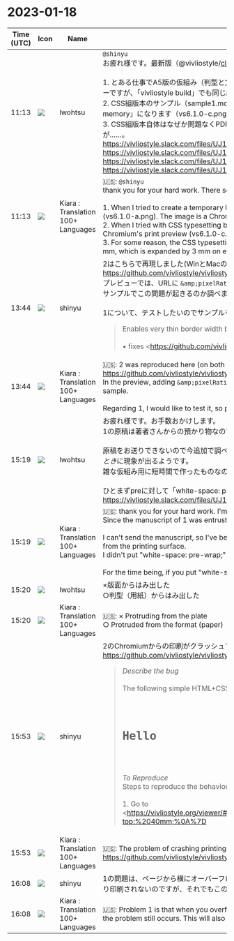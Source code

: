 # 2023-01-18

|Time (UTC)|Icon|Name|Message|
|---|---|---|---|
|11:13|![](https://secure.gravatar.com/avatar/6a1342affe7c337c61db338b633abef3.jpg?s=72&d=https%3A%2F%2Fa.slack-edge.com%2Fdf10d%2Fimg%2Favatars%2Fava_0024-72.png)|lwohtsu|`@shinyu`<br>お疲れ様です。最新版（@vivliostyle/cli@6.1.0）のPDF出力でトラブルが出るようです（Win11環境）。<br><br>1. とある仕事でA5版の仮組み（判型と文字サイズ指定程度のかなりシンプルなもの）を作ろうとしたところ、なぜかA4サイズの左上にA5版が配置されたような状態で出力されました（vs6.1.0-a.png）。画像はChromiumの印刷プレビューですが、「vivliostyle build」でも同じ結果になります。<br>2. CSS組版本のサンプル（sample1.mdやsample1.html、A5版）で試したところ、「vivliostyle build」だとエラー終了してPDFが作れませんでした（vs6.1.0-b.png）。また、Chromiumの印刷プレビューを使おうとすると「out of memory」になります（vs6.1.0-c.png）。<br>3. CSS組版本自体はなぜか問題なくPDFが書き出せました（vs6.1.0-d.png）。これはA5版ですが、背景画像の都合で四方3mmずつ広げた154×216mmという変則サイズです。CSSが一番複雑なので、むしろ失敗しそうな気もするのですが……。<br>https://vivliostyle.slack.com/files/UJ1U19SU9/F04KGQZ4NRJ/vs6.1.0-a.png<br>https://vivliostyle.slack.com/files/UJ1U19SU9/F04KE7TCE11/vs6.1.0-b.png<br>https://vivliostyle.slack.com/files/UJ1U19SU9/F04KT0K2F7T/vs6.1.0-c.png<br>https://vivliostyle.slack.com/files/UJ1U19SU9/F04KT1T56MP/vs6.1.0-d.png|
|11:13|![](https://avatars.slack-edge.com/2021-08-02/2324149410423_2aa7423c4133ecb9f168_72.png)|Kiara : Translation 100+ Languages|🇺🇸: `@shinyu`<br>thank you for your hard work. There seems to be a problem with PDF output of the latest version (@vivliostyle/cli@6.1.0) (Win11 environment).<br><br>1. When I tried to create a temporary layout of A5 size (a fairly simple one with a format and character size specified) for a certain job, for some reason it was output as if the A5 size was placed on the upper left of the A4 size. (vs6.1.0-a.png). The image is a Chromium print preview, but the "vivliostyle build" gives the same result.<br>2. When I tried with CSS typesetting book samples (sample1.md, sample1.html, A5 version), "vivliostyle build" ended with an error and could not create PDF (vs6.1.0-b.png). I also get "out of memory" when trying to use Chromium's print preview (vs6.1.0-c.png).<br>3. For some reason, the CSS typesetting book itself could be exported to PDF without any problems (vs6.1.0-d.png). This is an A5 version, but for the convenience of the background image, it is an irregular size of 154 x 216 mm, which is expanded by 3 mm on each side. CSS is the most complicated, so I feel like I'm going to fail, but...|
|13:44|![](https://avatars.slack-edge.com/2018-04-27/354445776386_e258f5ed5ba887b08668_72.jpg)|shinyu|2はこちらで再現しました(WinとMacのどちらでも)。極細ボーダーを可能にしたことで問題が起きてました。<br><https://github.com/vivliostyle/vivliostyle.js/pull/1079><br>プレビューでは、URLに `&amp;pixelRatio=4` （デフォルトは8としているのを4に下げる）を追加すると、ブラウザからの印刷ができるようになりました。（buildコマンドからはこのパラメータを指定することはできません）　どうしてこのサンプルでこの問題が起きるのか調べます。<br><br>1について、テストしたいのでサンプルをください。<br><blockquote>Enables very thin border width by emulating high pixel ratio.<br><br>• fixes <https://github.com/vivliostyle/vivliostyle.js/issues/419|#419><br>• also improves on <https://github.com/vivliostyle/vivliostyle.js/issues/1076|#1076><br><br>*About `pixelRatio` viewer option*<br><br>The output pixel ratio is configurable by setting `pixelRatio=<number>` in <https://github.com/vivliostyle/vivliostyle.js/blob/master/packages/viewer/src/models/viewer-options.ts|Vivliostyle Viewer options>, or in the <https://github.com/vivliostyle/vivliostyle.js/blob/master/packages/core/src/vivliostyle/core-viewer.ts#L73|CoreViewerOptions>. The default setting is `pixelRatio=8`, which means that the minimum border width is 1/8 px = 0.125px (about 0.09pt, or 0.033mm).<br><br>The pixelRatio value can be any number (max value is 16 -- updated in <https://github.com/vivliostyle/vivliostyle.js/pull/1085|#1085>) but recommended values are 1, 2, 4, *8* (default), or 16. Note:<br><br>• Values other than powers of 2 may cause layout problems.<br>• Large value may cause problem in browser.<br>• If 0 is specified, the pixel ratio emulation is turned off. Note that this is not same as `pixelRatio=1` when your display device pixel ratio is not 1, i.e., with HiDPI display such as "Retina" display whose device pixel ratio is 2.<br><br>*Limitation*<br><br>This high pixel ratio emulation on PDF output works only with Chromium (Chrome) browser (except Microsoft Edge -- updated in <https://github.com/vivliostyle/vivliostyle.js/pull/1085|#1085>), because it uses the `zoom` non-standard CSS property that Firefox does not support and negative page margins in the page rule that both Firefox and Safari do not support.</blockquote>|
|13:44|![](https://avatars.slack-edge.com/2021-08-02/2324149410423_2aa7423c4133ecb9f168_72.png)|Kiara : Translation 100+ Languages|🇺🇸: 2 was reproduced here (on both Win and Mac). There was a problem with enabling ultra-thin borders.<br><https://github.com/vivliostyle/vivliostyle.js/pull/1079><br>In the preview, adding `&amp;pixelRatio=4` to the URL (lowering the default of 8 to 4) enabled printing from the browser. (This parameter cannot be specified from the build command) Investigate why this problem occurs in this sample.<br><br>Regarding 1, I would like to test it, so please give me a sample.|
|15:19|![](https://secure.gravatar.com/avatar/6a1342affe7c337c61db338b633abef3.jpg?s=72&d=https%3A%2F%2Fa.slack-edge.com%2Fdf10d%2Fimg%2Favatars%2Fava_0024-72.png)|lwohtsu|お疲れ様です。お手数おかけします。<br>1の原稿は著者さんからの預かり物なので、CSSのみお送りします。<br><br>原稿をお送りできないので今追加で調べてみたのですが、原稿によって症状が出るものと出ないものがあり、違いを探したところ、どうも*コード（バッククォート3つで生成するpre、code）が要素端で折り返されず、版面からはみ出したとき*に現象が出るようです。<br>雑な仮組み用に短時間で作ったものなので、「white-space: pre-wrap;」などを入れていませんでした。<br><br>ひとまずpreに対して「white-space: pre-wrap;」を入れると、1の症状は解決できた（A5で出力される）のですが、それでよいのかどうかは難しいところです。<br>https://vivliostyle.slack.com/files/UJ1U19SU9/F04KFE0N03V/main.css|
|15:19|![](https://avatars.slack-edge.com/2021-08-02/2324149410423_2aa7423c4133ecb9f168_72.png)|Kiara : Translation 100+ Languages|🇺🇸: thank you for your hard work. I'm sorry for troubling you.<br>Since the manuscript of 1 was entrusted by the author, I will only send CSS.<br><br>I can't send the manuscript, so I've been looking into it now, but some manuscripts have symptoms and others don't. It seems that the phenomenon occurs* when it is not wrapped at the edge of the element and it protrudes from the printing surface.<br>I didn't put "white-space: pre-wrap;" because it was made in a short time for rough temporary assembly.<br><br>For the time being, if you put "white-space: pre-wrap;" for pre, the symptom 1 could be solved (output in A5), but it is difficult to say whether it is good.|
|15:20|![](https://secure.gravatar.com/avatar/6a1342affe7c337c61db338b633abef3.jpg?s=72&d=https%3A%2F%2Fa.slack-edge.com%2Fdf10d%2Fimg%2Favatars%2Fava_0024-72.png)|lwohtsu|×版面からはみ出した<br>○判型（用紙）からはみ出した|
|15:20|![](https://avatars.slack-edge.com/2021-08-02/2324149410423_2aa7423c4133ecb9f168_72.png)|Kiara : Translation 100+ Languages|🇺🇸: × Protruding from the plate<br>○ Protruded from the format (paper)|
|15:53|![](https://avatars.slack-edge.com/2018-04-27/354445776386_e258f5ed5ba887b08668_72.jpg)|shinyu|2のChromiumからの印刷がクラッシュする問題は、とても単純なHTML+CSSで発生するのが分かり、issueにしました:<br><https://github.com/vivliostyle/vivliostyle.js/issues/1095><br><blockquote>*Describe the bug*<br><br>The following simple HTML+CSS crashes printing from Vivliostyle Viewer (or CLI).<br><br><pre><style><br>  @page {<br>    size: a5;<br>  }<br>  h1 {<br>    margin-top: 40mm;<br>  }<br></style><br><h1>Hello</h1></pre><br><br>*To Reproduce*  <br>Steps to reproduce the behavior:<br><br>1. Go to <https://vivliostyle.org/viewer/#src=data:,%3Ch1%3EHello%3C/h1%3E&style=data:,/*%3Cviewer%3E*/%0A@page%20%7B%20size:%20a5;%20%7D%0A/*%3C/viewer%3E*/%0Ah1%20%7B%0A%20%20margin-top:%2040mm;%0A%7D|https://vivliostyle.org/viewer/#src=data:,%3Ch1%3EHello%3C/h1%3E&style=data:,/*%3Cviewer%3E*/%0A@page%20%7B%20size:%20a5;%20%7D%0A/*%3C/viewer%3E*/%0Ah1%20%7B%0A%20%20margin-top:%2040mm;%0A%7D><br>2. Click the Print button<br>3. waiting the print preview ...<br>4. See error<br><br>*Screenshots*  <br><https://user-images.githubusercontent.com/3324737/213217877-957da77f-04e1-4df3-a411-82f2904a0336.png|Screenshot 2023-01-19 at 0 27 49><br><br>This problem does not happen with the previous version v2.20.0:  <br><https://vivliostyle.github.io/viewer/v2.20.0/#src=data:,%3Ch1%3EHello%3C/h1%3E&style=data:,/*%3Cviewer%3E*/%0A@page%20%7B%20size:%20a5;%20%7D%0A/*%3C/viewer%3E*/%0Ah1%20%7B%0A%20%20margin-top:%2040mm;%0A%7D|https://vivliostyle.github.io/viewer/v2.20.0/#src=data:,%3Ch1%3EHello%3C/h1%3E&style=data:,/*%3Cviewer%3E*/%0A@page%20%7B%20size:%20a5;%20%7D%0A/*%3C/viewer%3E*/%0Ah1%20%7B%0A%20%20margin-top:%2040mm;%0A%7D></blockquote>|
|15:53|![](https://avatars.slack-edge.com/2021-08-02/2324149410423_2aa7423c4133ecb9f168_72.png)|Kiara : Translation 100+ Languages|🇺🇸: The problem of crashing printing from Chromium in 2 was found to occur with very simple HTML + CSS, so I made an issue:<br><https://github.com/vivliostyle/vivliostyle.js/issues/1095>|
|16:08|![](https://avatars.slack-edge.com/2018-04-27/354445776386_e258f5ed5ba887b08668_72.jpg)|shinyu|1の問題は、ページから横にオーバーフローするとChromiumは印刷のとき横にはみ出しているものを全部収めようとして、その結果縮小されて印刷されることが原因です。横にはみ出している部分は bleed box での overflow: hidden により印刷されないのですが、それでもこの問題が起きます。これもあとでissueにして、Vivliostyle.jsで対策できないか今後の課題とします。|
|16:08|![](https://avatars.slack-edge.com/2021-08-02/2324149410423_2aa7423c4133ecb9f168_72.png)|Kiara : Translation 100+ Languages|🇺🇸: Problem 1 is that when you overflow the page horizontally, Chromium will try to fit everything that is overhanging when printing, resulting in a shrunk print. The overflow: hidden on the bleed box prevents it from printing, but the problem still occurs. This will also be an issue later, and it will be a future issue to see if Vivliostyle.js can be used as a countermeasure.|
